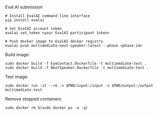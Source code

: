 Eval.AI submission

    # Install EvalAI command line interface
    pip install evalai

    # Set EvalAI account token
    evalai set_token <your EvalAI participant token>

    # Push docker image to EvalAI docker registry
    evalai push multimediate-next-speaker:latest --phase <phase-id>



Build image:

    sudo docker build -f EyeContact.Dockerfile -t multimediate-test .
    sudo docker build -f NextSpeaker.Dockerfile -t multimediate-test .

Test image:

    sudo docker run -it --rm -v $PWD/input:/input -v $PWD/output:/output multimediate-test

Remove stopped containers

    sudo docker rm $(sudo docker ps -a -q)
